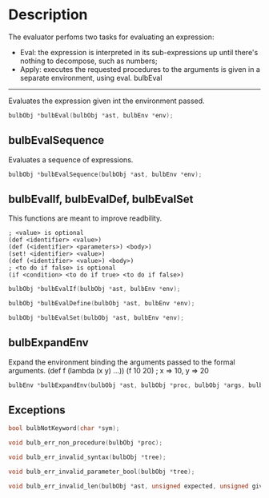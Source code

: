 Description
===========
The evaluator perfoms two tasks for evaluating an expression:  
- Eval: the expression is interpreted in its sub-expressions up until 
        there's nothing to decompose, such as numbers;
- Apply: executes the requested procedures to the arguments is given in a 
         separate environment, using eval.
 bulbEval
--------
Evaluates the expression given int the environment passed.
```c
bulbObj *bulbEval(bulbObj *ast, bulbEnv *env);
```
bulbEvalSequence
----------------
Evaluates a sequence of expressions.
```c
bulbObj *bulbEvalSequence(bulbObj *ast, bulbEnv *env);
```
bulbEvalIf, bulbEvalDef, bulbEvalSet
------------------------------------
This functions are meant to improve readbility.
```
; <value> is optional
(def <identifier> <value>) 
(def (<identifier> <parameters>) <body>)
(set! <identifier> <value>)
(def (<identifier> <value>) <body>)
; <to do if false> is optional
(if <condition> <to do if true> <to do if false>)
```
```c
bulbObj *bulbEvalIf(bulbObj *ast, bulbEnv *env);

bulbObj *bulbEvalDefine(bulbObj *ast, bulbEnv *env);

bulbObj *bulbEvalSet(bulbObj *ast, bulbEnv *env);
```
bulbExpandEnv
------------- 
Expand the environment binding the arguments passed to the formal arguments. 
(def f (lambda (x y) ...))
(f 10 20) ; x => 10, y => 20
```c
bulbEnv *bulbExpandEnv(bulbObj *ast, bulbObj *proc, bulbObj *args, bulbEnv *env);
```
Exceptions 
----------
```c
bool bulbNotKeyword(char *sym);

void bulb_err_non_procedure(bulbObj *proc);

void bulb_err_invalid_syntax(bulbObj *tree);

void bulb_err_invalid_parameter_bool(bulbObj *tree);

void bulb_err_invalid_len(bulbObj *ast, unsigned expected, unsigned given);
```
